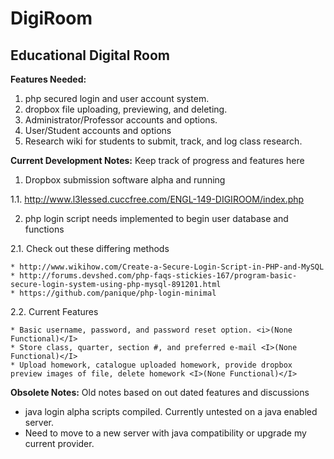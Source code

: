 # DigiRoom
Educational Digital Room
-------------------------

<b>Features Needed:</B>
1. php secured login and user account system.
2. dropbox file uploading, previewing, and deleting.
3. Administrator/Professor accounts and options.
4. User/Student accounts and options
5. Research wiki for students to submit, track, and log class research.
  
<B>Current Development Notes:</B> Keep track of progress and features here

1.  Dropbox submission software alpha and running 

  1.1. http://www.l3lessed.cuccfree.com/ENGL-149-DIGIROOM/index.php  
  
2.  php login script needs implemented to begin user database and functions  

  2.1. Check out these differing methods 
  
    * http://www.wikihow.com/Create-a-Secure-Login-Script-in-PHP-and-MySQL 
    * http://forums.devshed.com/php-faqs-stickies-167/program-basic-secure-login-system-using-php-mysql-891201.html 
    * https://github.com/panique/php-login-minimal 

  2.2. Current Features 
  
    * Basic username, password, and password reset option. <i>(None Functional)</I>
    * Store class, quarter, section #, and preferred e-mail <I>(None Functional)</I>
    * Upload homework, catalogue uploaded homework, provide dropbox preview images of file, delete homework <I>(None Functional)</I>
  
<B>Obsolete Notes:</B> Old notes based on out dated features and discussions

* java login alpha scripts compiled. Currently untested on a java enabled server. 
* Need to move to a new server with java compatibility or upgrade my current provider.
